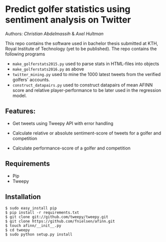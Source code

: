# Predict golfer statistics using sentiment analysis on Twitter

Authors: *Christian Abdelmassih* & *Axel Hultman*

This repo contains the software used in bachelor thesis submitted at KTH, Royal Institute of Technology (yet to be published). The repo contains the following programs

*  `make_golferstats2015.py` used to parse stats in HTML-files into objects
*  `make_golferstats2016.py` as above 
*  `twitter_mining.py` used to mine the 1000 latest tweets from the verified golfers' accounts.
*  `construct_datapairs.py` used to construct datapairs of mean AFINN score and relative player-performance to be later used in the regression model.

## Features:
- Get tweets using Tweepy API with error handling

- Calculate relative or absolute sentiment-score of tweets for a golfer and competition

- Calculate performance-score of a golfer and competition

## Requirements

- Pip
- Tweepy

## Installation
```
$ sudo easy_install pip
$ pip install -r requirements.txt
$ git clone git://github.com/tweepy/tweepy.git
$ git clone https://github.com/fnielsen/afinn.git
$ touch afinn/__init__.py
$ cd tweepy
$ sudo python setup.py install
```
